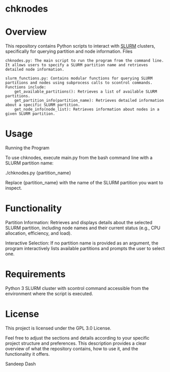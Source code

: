 # chknodes
# Overview

This repository contains Python scripts to interact with [SLURM]([url](https://slurm.schedmd.com/quickstart.html)) clusters, specifically for querying partition and node information.
Files

    chknodes.py: The main script to run the program from the command line. It allows users to specify a SLURM partition name and retrieves detailed node information.

    slurm_functions.py: Contains modular functions for querying SLURM partitions and nodes using subprocess calls to scontrol commands. Functions include:
        get_available_partitions(): Retrieves a list of available SLURM partitions.
        get_partition_info(partition_name): Retrieves detailed information about a specific SLURM partition.
        get_node_info(node_list): Retrieves information about nodes in a given SLURM partition.

# Usage
Running the Program

To use chknodes, execute main.py from the bash command line with a SLURM partition name:

./chknodes.py {partition_name}

Replace {partition_name} with the name of the SLURM partition you want to inspect.

# Functionality

Partition Information: Retrieves and displays details about the selected SLURM partition, including node names and their current status (e.g., CPU allocation, efficiency, and load).

Interactive Selection: If no partition name is provided as an argument, the program interactively lists available partitions and prompts the user to select one.

# Requirements

Python 3
SLURM cluster with scontrol command accessible from the environment where the script is executed.

# License

This project is licensed under the GPL 3.0 License.

Feel free to adjust the sections and details according to your specific project structure and preferences. This description provides a clear overview of what the repository contains, how to use it, and the functionality it offers.

Sandeep Dash
